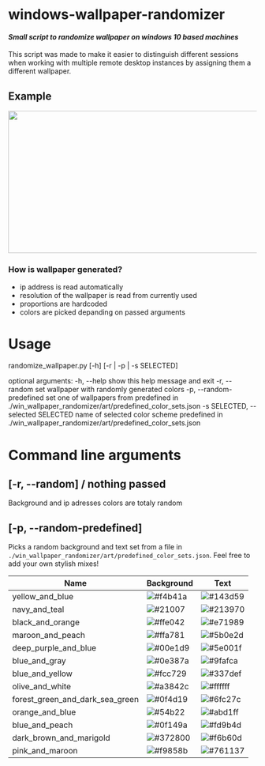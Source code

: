 # windows-wallpaper-randomizer
#### _Small script to randomize wallpaper on windows 10 based machines_

This script was made to make it easier to distinguish different sessions when working with multiple remote desktop instances by assigning them a different wallpaper.

## Example
<img src="https://user-images.githubusercontent.com/31797203/176911664-9faf9827-a80d-4013-b56c-50f5f1dc753b.png" width="512" height="288" />

### How is wallpaper generated?
- ip address is read automatically
- resolution of the wallpaper is read from currently used 
- proportions are hardcoded
- colors are picked depanding on passed arguments
# Usage

randomize_wallpaper.py [-h] [-r | -p | -s SELECTED]

optional arguments:
  -h, --help            show this help message and exit
  -r, --random          set wallpaper with randomly generated colors
  -p, --random-predefined
                        set one of wallpapers from predefined in ./win_wallpaper_randomizer/art/predefined_color_sets.json
  -s SELECTED, --selected SELECTED
                        name of selected color scheme predefined in ./win_wallpaper_randomizer/art/predefined_color_sets.json
# Command line arguments

## [-r, --random] / nothing passed 
Background and ip adresses colors are totaly random

## [-p, --random-predefined] 
Picks a random background and text set from a file in `./win_wallpaper_randomizer/art/predefined_color_sets.json`.
Feel free to add your own stylish mixes!

| Name | Background | Text |
| --- | --- | --- |
| yellow_and_blue | ![#f4b41a](https://via.placeholder.com/15/f4b41a/f4b41a.png) | ![#143d59](https://via.placeholder.com/15/143d59/143d59.png) |
| navy_and_teal | ![#21007](https://via.placeholder.com/15/21007/21007.png) | ![#213970](https://via.placeholder.com/15/213970/213970.png) |
| black_and_orange | ![#ffe042](https://via.placeholder.com/15/ffe042/ffe042.png) | ![#e71989](https://via.placeholder.com/15/e71989/e71989.png) |
| maroon_and_peach | ![#ffa781](https://via.placeholder.com/15/ffa781/ffa781.png) | ![#5b0e2d](https://via.placeholder.com/15/5b0e2d/5b0e2d.png) |
| deep_purple_and_blue | ![#00e1d9](https://via.placeholder.com/15/00e1d9/00e1d9.png) | ![#5e001f](https://via.placeholder.com/15/5e001f/5e001f.png) |
| blue_and_gray | ![#0e387a](https://via.placeholder.com/15/0e387a/0e387a.png) | ![#9fafca](https://via.placeholder.com/15/9fafca/9fafca.png) |
| blue_and_yellow | ![#fcc729](https://via.placeholder.com/15/fcc729/fcc729.png) | ![#337def](https://via.placeholder.com/15/337def/337def.png) |
| olive_and_white | ![#a3842c](https://via.placeholder.com/15/a3842c/a3842c.png) | ![#ffffff](https://via.placeholder.com/15/ffffff/ffffff.png) |
| forest_green_and_dark_sea_green | ![#0f4d19](https://via.placeholder.com/15/0f4d19/0f4d19.png) | ![#6fc27c](https://via.placeholder.com/15/6fc27c/6fc27c.png) |
| orange_and_blue | ![#54b22](https://via.placeholder.com/15/54b22/54b22.png) | ![#abd1ff](https://via.placeholder.com/15/abd1ff/abd1ff.png) |
| blue_and_peach | ![#0f149a](https://via.placeholder.com/15/0f149a/0f149a.png) | ![#fd9b4d](https://via.placeholder.com/15/fd9b4d/fd9b4d.png) |
| dark_brown_and_marigold | ![#372800](https://via.placeholder.com/15/372800/372800.png) | ![#f6b60d](https://via.placeholder.com/15/f6b60d/f6b60d.png) |
| pink_and_maroon | ![#f9858b](https://via.placeholder.com/15/f9858b/f9858b.png) | ![#761137](https://via.placeholder.com/15/761137/761137.png) |


